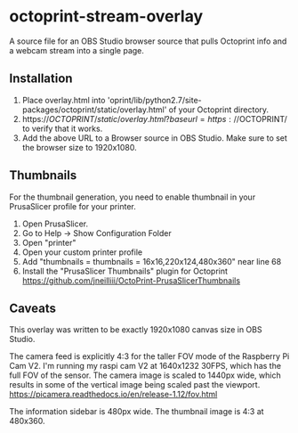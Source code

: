 # octoprint-stream-overlay
A source file for an OBS Studio browser source that pulls Octoprint info and a webcam stream into a single page.

## Installation
1. Place overlay.html into 'oprint/lib/python2.7/site-packages/octoprint/static/overlay.html' of your Octoprint directory.
2. https://$OCTOPRINT/static/overlay.html?baseurl=https://$OCTOPRINT/ to verify that it works.
3. Add the above URL to a Browser source in OBS Studio. Make sure to set the browser size to 1920x1080.

## Thumbnails
For the thumbnail generation, you need to enable thumbnail in your PrusaSlicer profile for your printer.
1. Open PrusaSlicer.
2. Go to Help -> Show Configuration Folder
3. Open "printer"
4. Open your custom printer profile
5. Add "thumbnails = thumbnails = 16x16,220x124,480x360" near line 68
6. Install the "PrusaSlicer Thumbnails" plugin for Octoprint https://github.com/jneilliii/OctoPrint-PrusaSlicerThumbnails

## Caveats
This overlay was written to be exactly 1920x1080 canvas size in OBS Studio. 

The camera feed is explicitly 4:3 for the taller FOV mode of the Raspberry Pi Cam V2.
I'm running my raspi cam V2 at 1640x1232 30FPS, which has the full FOV of the sensor.
The camera image is scaled to 1440px wide, which results in some of the vertical image being scaled past the viewport.
https://picamera.readthedocs.io/en/release-1.12/fov.html

The information sidebar is 480px wide. The thumbnail image is 4:3 at 480x360.
